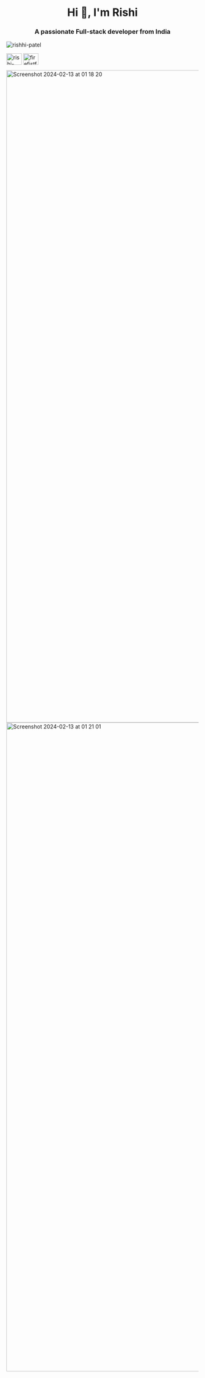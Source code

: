 <h1 align="center">Hi 👋, I'm Rishi</h1>
<h3 align="center">A passionate Full-stack developer from India</h3>

<p align="left"> <img src="https://komarev.com/ghpvc/?username=rishhi-patel&label=Profile%20views&color=0e75b6&style=flat" alt="rishhi-patel" /> </p>

<p align="left">
<a href="https://linkedin.com/in/rishi-patel-a0a7021a1" target="blank"><img align="center" src="https://raw.githubusercontent.com/rahuldkjain/github-profile-readme-generator/master/src/images/icons/Social/linked-in-alt.svg" alt="rishi-patel-a0a7021a1" height="30" width="40" /></a>
<a href="https://instagram.com/firefistfenyx" target="blank"><img align="center" src="https://raw.githubusercontent.com/rahuldkjain/github-profile-readme-generator/master/src/images/icons/Social/instagram.svg" alt="firefistfenyx" height="30" width="40" /></a>
</p>

<img width="1705" alt="Screenshot 2024-02-13 at 01 18 20" src="https://github.com/rishhi-patel/rishhi-patel/assets/98315242/1c3406c4-7356-4a04-8883-e6d20b708b6c">
<img width="1696" alt="Screenshot 2024-02-13 at 01 21 01" src="https://github.com/rishhi-patel/rishhi-patel/assets/98315242/6133e070-8df9-4566-9681-bf4dbb22c535">

